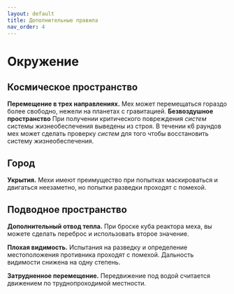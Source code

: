 ```yaml
---
layout: default
title: Дополнительные правила
nav_order: 4
---
```



# Окружение

## Космическое пространство

**Перемещение в трех направлениях.** Мех может перемещаться гораздо более свободно, нежели на планетах с гравитацией.
**Безвоздушное пространство** При получении критического повреждения *систем* системы жизнеобеспечения выведены из строя. В течении к6 раундов мех может сделать проверку *систем* для того чтобы восстановить систему жизнеобеспечения.

## Город

**Укрытия.** Мехи имеют преимущество при попытках маскироваться и двигаться неезаметно, но попытки разведки проходят с помехой.

## Подводное пространство

**Дополнительный отвод тепла.** При броске куба реактора меха, вы можете сделать переброс и использовать второе значение. 

**Плохая видимость.** Испытания на разведку и определение местоположения противника проходят с помехой. Дальность видимости снижена на одну степень.

**Затрудненное перемещение.** Передвижение под водой считается движением по труднопроходимой местности.


